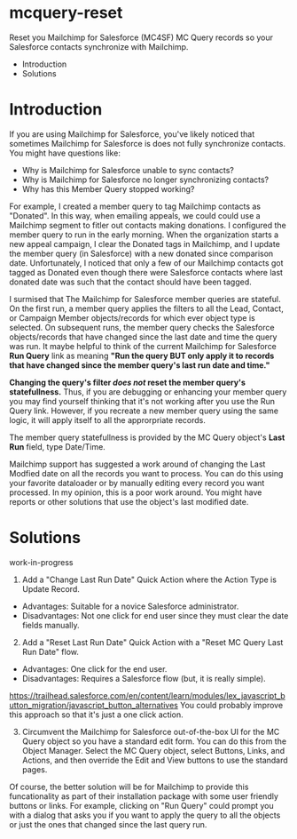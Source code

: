 # mcquery-reset
Reset you Mailchimp for Salesforce (MC4SF) MC Query records so your Salesforce contacts synchronize with Mailchimp.
* Introduction
* Solutions


# Introduction
If you are using Mailchimp for Salesforce, you've likely noticed that sometimes Mailchimp for Salesforce is does not fully synchronize contacts.  You might have questions like:

* Why is Mailchimp for Salesforce unable to sync contacts?
* Why is Mailchimp for Salesforce no longer synchronizing contacts?
* Why has this Member Query stopped working? 

For example, I created a member query to tag Mailchimp contacts as "Donated".  In this way, when emailing appeals, we could could use a Mailchimp segment to fitler out contacts making donations. I configured the member query to run in the early morning.  When the organization starts a new appeal campaign, I clear the Donated tags in Mailchimp, and I update the member query (in Salesforce) with a new donated since comparison date. Unfortunately, I noticed that only a few of our Mailchimp contacts got tagged as Donated even though there were Salesforce contacts where last donated date was such that the contact should have been tagged.

I surmised that The Mailchimp for Salesforce member queries are stateful.  On the first run, a member query applies the filters to all the Lead, Contact, or Campaign Member objects/records for which ever object type is selected.  On subsequent runs, the member query checks the Salesforce objects/records that have changed since the last date and time the query was run. It maybe helpful to think of the current Mailchimp for Salesforce **Run Query** link as meaning **"Run the query BUT only apply it to records that have changed since the member query's last run date and time."**

**Changing the query's filter _does not_ reset the member query's statefullness.** Thus, if you are debugging or enhancing your member query you may find yourself thinking that it's not working after you use the Run Query link. However, if you recreate a new member query using the same logic, it will apply itself to all the approrpriate records.

The member query statefullness is provided by the MC Query object's **Last Run** field, type Date/Time.

Mailchimp support has suggested a work around of changing the Last Modfied date on all the records you want to process. You can do this using your favorite dataloader or by manually editing every record you want processed. In my opinion, this is a poor work around. You might have reports or other solutions that use the object's last modified date.

# Solutions

work-in-progress

1. Add a "Change Last Run Date" Quick Action where the Action Type is Update Record. 
* Advantages: Suitable for a novice Salesforce administrator.
* Disadvantages: Not one click for end user since they must clear the date fields manually.

2. Add a "Reset Last Run Date" Quick Action with a "Reset MC Query Last Run Date" flow.
* Advantages: One click for the end user.
* Disadvantages: Requires a Salesforce flow (but, it is really simple).

https://trailhead.salesforce.com/en/content/learn/modules/lex_javascript_button_migration/javascript_button_alternatives
You could probably improve this approach so that it's just a one click action.

3. Circumvent the Mailchimp for Salesforce out-of-the-box UI for the MC Query object so you have a standard edit form.  You can do this from the Object Manager. Select the MC Query object, select Buttons, Links, and Actions, and then override the Edit and View buttons to use the standard pages.

Of course, the better solution will be for Mailchimp to provide this funcationality as part of their installation package with some user friendly buttons or links.  For example, clicking on "Run Query" could prompt you with a dialog that asks you if you want to apply the query to all the objects or just the ones that changed since the last query run.

